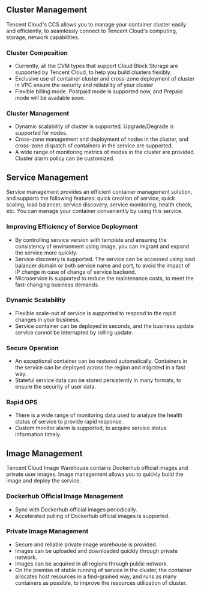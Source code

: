 ## Cluster Management
Tencent Cloud's CCS allows you to manage your container cluster easily and efficiently, to seamlessly connect to Tencent Cloud's computing, storage, network capabilities.

### Cluster Composition
- Currently, all the CVM types that support Cloud Block Storage are supported by Tencent Cloud, to help you build clusters flexibly.
- Exclusive use of container cluster and cross-zone deployment of cluster in VPC ensure the security and reliability of your cluster
- Flexible billing mode. Postpaid mode is supported now, and Prepaid mode will be available soon.

### Cluster Management
- Dynamic scalability of cluster is supported. Upgrade/Degrade is supported for nodes.
- Cross-zone management and deployment of nodes in the cluster, and cross-zone dispatch of containers in the service are supported.
- A wide range of monitoring metrics of modes in the cluster are provided. Cluster alarm policy can be customized.

## Service Management
Service management provides an efficient container management solution, and supports the following features: quick creation of service, quick scaling, load balancer, service discovery, service monitoring, health check, etc. You can manage your container conveniently by using this service.

### Improving Efficiency of Service Deployment
- By controlling service version with template and ensuring the consistency of environment using image, you can migrant and expand the service more quickly.
- Service discovery is supported. The service can be accessed using load balancer domain or both service name and port, to avoid the impact of IP change in case of change of service backend.
- Microservice is supported to reduce the maintenance costs, to meet the fast-changing business demands.

### Dynamic Scalability
- Flexible scale-out of service is supported to respond to the rapid changes in your business.
- Service container can be deployed in seconds, and the business update service cannot be interrupted by rolling update.

### Secure Operation
- An exceptional container can be restored automatically. Containers in the service can be deployed across the region and migrated in a fast way.
- Stateful service data can be stored persistently in many formats, to ensure the security of user data.

### Rapid OPS
- There is a wide range of monitoring data used to analyze the health status of service to provide rapid response.
- Custom monitor alarm is supported, to acquire service status information timely.

## Image Management
Tencent Cloud Image Warehouse contains Dockerhub official images and private user images. Image management allows you to quickly build the image and deploy the service.

### Dockerhub Official Image Management
- Sync with Dockerhub official images periodically.
- Accelerated pulling of Dockerhub official images is supported.

### Private Image Management
- Secure and reliable private image warehouse is provided.
- Images can be uploaded and downloaded quickly through private network.
- Images can be acquired in all regions through public network.
- On the premise of stable running of service in the cluster, the container allocates host resources in a find-grained way, and runs as many containers as possible, to improve the resources utilization of cluster.

